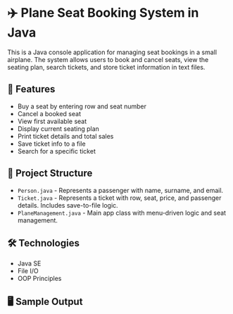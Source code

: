 # ✈️ Plane Seat Booking System in Java

This is a Java console application for managing seat bookings in a small airplane. The system allows users to book and cancel seats, view the seating plan, search tickets, and store ticket information in text files.

## 🚀 Features

- Buy a seat by entering row and seat number
- Cancel a booked seat
- View first available seat
- Display current seating plan
- Print ticket details and total sales
- Save ticket info to a file
- Search for a specific ticket

## 📂 Project Structure

- `Person.java` - Represents a passenger with name, surname, and email.
- `Ticket.java` - Represents a ticket with row, seat, price, and passenger details. Includes save-to-file logic.
- `PlaneManagement.java` - Main app class with menu-driven logic and seat management.

## 🛠️ Technologies

- Java SE
- File I/O
- OOP Principles

## 🖥️ Sample Output

